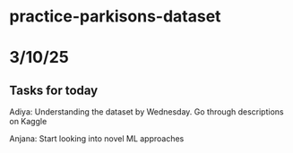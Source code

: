 # practice-parkisons-dataset

# 3/10/25

## Tasks for today

Adiya: Understanding the dataset by Wednesday. Go through descriptions on Kaggle

Anjana: Start looking into novel ML approaches